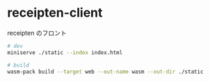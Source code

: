 # receipten-client

receipten のフロント

```sh
# dev
miniserve ./static --index index.html

# build
wasm-pack build --target web --out-name wasm --out-dir ./static
```
